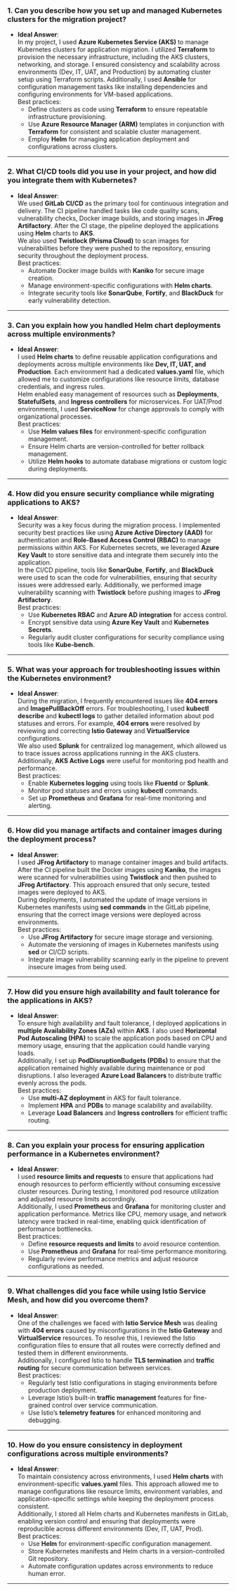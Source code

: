 
### 1. **Can you describe how you set up and managed Kubernetes clusters for the migration project?**
- **Ideal Answer**:  
  In my project, I used **Azure Kubernetes Service (AKS)** to manage Kubernetes clusters for application migration. I utilized **Terraform** to provision the necessary infrastructure, including the AKS clusters, networking, and storage. I ensured consistency and scalability across environments (Dev, IT, UAT, and Production) by automating cluster setup using Terraform scripts. Additionally, I used **Ansible** for configuration management tasks like installing dependencies and configuring environments for VM-based applications.  
  Best practices:
  - Define clusters as code using **Terraform** to ensure repeatable infrastructure provisioning.
  - Use **Azure Resource Manager (ARM)** templates in conjunction with **Terraform** for consistent and scalable cluster management.
  - Employ **Helm** for managing application deployment and configurations across clusters.

---

### 2. **What CI/CD tools did you use in your project, and how did you integrate them with Kubernetes?**
- **Ideal Answer**:  
  We used **GitLab CI/CD** as the primary tool for continuous integration and delivery. The CI pipeline handled tasks like code quality scans, vulnerability checks, Docker image builds, and storing images in **JFrog Artifactory**. After the CI stage, the pipeline deployed the applications using **Helm** charts to **AKS**.  
  We also used **Twistlock (Prisma Cloud)** to scan images for vulnerabilities before they were pushed to the repository, ensuring security throughout the deployment process.  
  Best practices:
  - Automate Docker image builds with **Kaniko** for secure image creation.
  - Manage environment-specific configurations with **Helm charts**.
  - Integrate security tools like **SonarQube**, **Fortify**, and **BlackDuck** for early vulnerability detection.

---

### 3. **Can you explain how you handled Helm chart deployments across multiple environments?**
- **Ideal Answer**:  
  I used **Helm charts** to define reusable application configurations and deployments across multiple environments like **Dev, IT, UAT, and Production**. Each environment had a dedicated **values.yaml** file, which allowed me to customize configurations like resource limits, database credentials, and ingress rules.  
  Helm enabled easy management of resources such as **Deployments**, **StatefulSets**, and **Ingress controllers** for microservices. For UAT/Prod environments, I used **ServiceNow** for change approvals to comply with organizational processes.  
  Best practices:
  - Use **Helm values files** for environment-specific configuration management.
  - Ensure Helm charts are version-controlled for better rollback management.
  - Utilize **Helm hooks** to automate database migrations or custom logic during deployments.

---

### 4. **How did you ensure security compliance while migrating applications to AKS?**
- **Ideal Answer**:  
  Security was a key focus during the migration process. I implemented security best practices like using **Azure Active Directory (AAD)** for authentication and **Role-Based Access Control (RBAC)** to manage permissions within AKS. For Kubernetes secrets, we leveraged **Azure Key Vault** to store sensitive data and integrate them securely into the application.  
  In the CI/CD pipeline, tools like **SonarQube**, **Fortify**, and **BlackDuck** were used to scan the code for vulnerabilities, ensuring that security issues were addressed early. Additionally, we performed image vulnerability scanning with **Twistlock** before pushing images to **JFrog Artifactory**.  
  Best practices:
  - Use **Kubernetes RBAC** and **Azure AD integration** for access control.
  - Encrypt sensitive data using **Azure Key Vault** and **Kubernetes Secrets**.
  - Regularly audit cluster configurations for security compliance using tools like **Kube-bench**.

---

### 5. **What was your approach for troubleshooting issues within the Kubernetes environment?**
- **Ideal Answer**:  
  During the migration, I frequently encountered issues like **404 errors** and **ImagePullBackOff** errors. For troubleshooting, I used **kubectl describe** and **kubectl logs** to gather detailed information about pod statuses and errors. For example, **404 errors** were resolved by reviewing and correcting **Istio Gateway** and **VirtualService** configurations.  
  We also used **Splunk** for centralized log management, which allowed us to trace issues across applications running in the AKS clusters. Additionally, **AKS Active Logs** were useful for monitoring pod health and performance.  
  Best practices:
  - Enable **Kubernetes logging** using tools like **Fluentd** or **Splunk**.
  - Monitor pod statuses and errors using **kubectl** commands.
  - Set up **Prometheus** and **Grafana** for real-time monitoring and alerting.

---

### 6. **How did you manage artifacts and container images during the deployment process?**
- **Ideal Answer**:  
  I used **JFrog Artifactory** to manage container images and build artifacts. After the CI pipeline built the Docker images using **Kaniko**, the images were scanned for vulnerabilities using **Twistlock** and then pushed to **JFrog Artifactory**. This approach ensured that only secure, tested images were deployed to AKS.  
  During deployments, I automated the update of image versions in Kubernetes manifests using **sed commands** in the GitLab pipeline, ensuring that the correct image versions were deployed across environments.  
  Best practices:
  - Use **JFrog Artifactory** for secure image storage and versioning.
  - Automate the versioning of images in Kubernetes manifests using **sed** or CI/CD scripts.
  - Integrate image vulnerability scanning early in the pipeline to prevent insecure images from being used.

---

### 7. **How did you ensure high availability and fault tolerance for the applications in AKS?**
- **Ideal Answer**:  
  To ensure high availability and fault tolerance, I deployed applications in **multiple Availability Zones (AZs)** within **AKS**. I also used **Horizontal Pod Autoscaling (HPA)** to scale the application pods based on CPU and memory usage, ensuring that the application could handle varying loads.  
  Additionally, I set up **PodDisruptionBudgets (PDBs)** to ensure that the application remained highly available during maintenance or pod disruptions. I also leveraged **Azure Load Balancers** to distribute traffic evenly across the pods.  
  Best practices:
  - Use **multi-AZ deployment** in AKS for fault tolerance.
  - Implement **HPA** and **PDBs** to manage scalability and availability.
  - Leverage **Load Balancers** and **Ingress controllers** for efficient traffic routing.

---

### 8. **Can you explain your process for ensuring application performance in a Kubernetes environment?**
- **Ideal Answer**:  
  I used **resource limits and requests** to ensure that applications had enough resources to perform efficiently without consuming excessive cluster resources. During testing, I monitored pod resource utilization and adjusted resource limits accordingly.  
  Additionally, I used **Prometheus** and **Grafana** for monitoring cluster and application performance. Metrics like CPU, memory usage, and network latency were tracked in real-time, enabling quick identification of performance bottlenecks.  
  Best practices:
  - Define **resource requests and limits** to avoid resource contention.
  - Use **Prometheus** and **Grafana** for real-time performance monitoring.
  - Regularly review performance metrics and adjust resource configurations as needed.

---

### 9. **What challenges did you face while using Istio Service Mesh, and how did you overcome them?**
- **Ideal Answer**:  
  One of the challenges we faced with **Istio Service Mesh** was dealing with **404 errors** caused by misconfigurations in the **Istio Gateway** and **VirtualService** resources. To resolve this, I reviewed the Istio configuration files to ensure that all routes were correctly defined and tested them in different environments.  
  Additionally, I configured Istio to handle **TLS termination** and **traffic routing** for secure communication between services.  
  Best practices:
  - Regularly test Istio configurations in staging environments before production deployment.
  - Leverage Istio’s built-in **traffic management** features for fine-grained control over service communication.
  - Use Istio’s **telemetry features** for enhanced monitoring and debugging.

---

### 10. **How do you ensure consistency in deployment configurations across multiple environments?**
- **Ideal Answer**:  
  To maintain consistency across environments, I used **Helm charts** with environment-specific **values.yaml** files. This approach allowed me to manage configurations like resource limits, environment variables, and application-specific settings while keeping the deployment process consistent.  
  Additionally, I stored all Helm charts and Kubernetes manifests in GitLab, enabling version control and ensuring that deployments were reproducible across different environments (Dev, IT, UAT, Prod).  
  Best practices:
  - Use **Helm** for environment-specific configuration management.
  - Store Kubernetes manifests and Helm charts in a version-controlled Git repository.
  - Automate configuration updates across environments to reduce human error.

---
